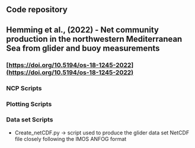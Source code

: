 ## Code repository 
## Hemming et al., (2022) - Net community production in the northwestern Mediterranean Sea from glider and buoy measurements
### [https://doi.org/10.5194/os-18-1245-2022](https://doi.org/10.5194/os-18-1245-2022)


### NCP Scripts

### Plotting Scripts

### Data set Scripts

*  Create_netCDF.py -> script used to produce the glider data set NetCDF file closely following the IMOS ANFOG format
